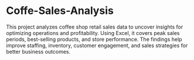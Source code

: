 # Coffe-Sales-Analysis
This project analyzes coffee shop retail sales data to uncover insights for optimizing operations and profitability. Using Excel, it covers peak sales periods, best-selling products, and store performance. The findings help improve staffing, inventory, customer engagement, and sales strategies for better business outcomes.

